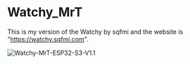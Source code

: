 # Watchy_MrT
This is my version of the Watchy by sqfmi and the website is "https://watchy.sqfmi.com".

<img src="/blob/main/Watchy-MrT-ESP32-S3-V1.1/Watchy-MrT-ESP32-S3-V1.pdf" title="Watchy-MrT-ESP32-S3-V1.1">
